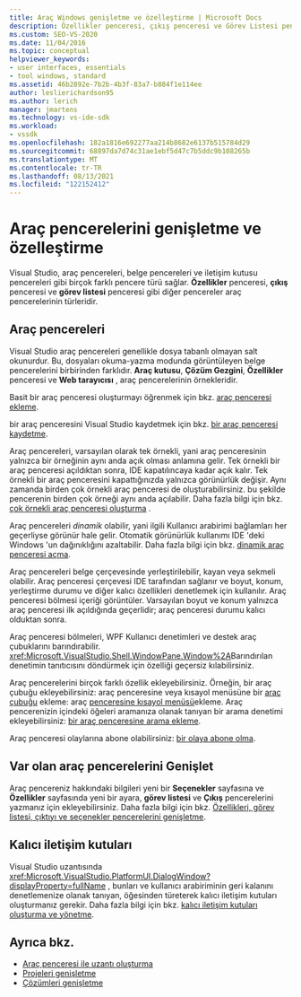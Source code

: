 ```yaml
---
title: Araç Windows genişletme ve özelleştirme | Microsoft Docs
description: Özellikler penceresi, çıkış penceresi ve Görev Listesi penceresi dahil Visual Studio sağladığı araç pencerelerini genişletme ve özelleştirme hakkında bilgi edinin.
ms.custom: SEO-VS-2020
ms.date: 11/04/2016
ms.topic: conceptual
helpviewer_keywords:
- user interfaces, essentials
- tool windows, standard
ms.assetid: 46b2892e-7b2b-4b3f-83a7-b884f1e114ee
author: leslierichardson95
ms.author: lerich
manager: jmartens
ms.technology: vs-ide-sdk
ms.workload:
- vssdk
ms.openlocfilehash: 182a1816e692277aa214b8682e6137b515784d29
ms.sourcegitcommit: 68897da7d74c31ae1ebf5d47c7b5ddc9b108265b
ms.translationtype: MT
ms.contentlocale: tr-TR
ms.lasthandoff: 08/13/2021
ms.locfileid: "122152412"
---
```

# <a name="extend-and-customize-tool-windows"></a>Araç pencerelerini genişletme ve özelleştirme
Visual Studio, araç pencereleri, belge pencereleri ve iletişim kutusu pencereleri gibi birçok farklı pencere türü sağlar. **Özellikler** penceresi, **çıkış** penceresi ve **görev listesi** penceresi gibi diğer pencereler araç pencerelerinin türleridir.

## <a name="tool-windows"></a>Araç pencereleri
 Visual Studio araç pencereleri genellikle dosya tabanlı olmayan salt okunurdur. Bu, dosyaları okuma-yazma modunda görüntüleyen belge pencerelerini birbirinden farklıdır. **Araç kutusu**, **Çözüm Gezgini**, **Özellikler** penceresi ve **Web tarayıcısı** , araç pencerelerinin örnekleridir.

 Basit bir araç penceresi oluşturmayı öğrenmek için bkz. [araç penceresi ekleme](../extensibility/adding-a-tool-window.md).

 bir araç penceresini Visual Studio kaydetmek için bkz. [bir araç penceresi kaydetme](../extensibility/registering-a-tool-window.md).

 Araç pencereleri, varsayılan olarak tek örnekli, yani araç penceresinin yalnızca bir örneğinin aynı anda açık olması anlamına gelir. Tek örnekli bir araç penceresi açıldıktan sonra, IDE kapatılıncaya kadar açık kalır. Tek örnekli bir araç penceresini kapattığınızda yalnızca görünürlük değişir. Aynı zamanda birden çok örnekli araç penceresi de oluşturabilirsiniz. bu şekilde pencerenin birden çok örneği aynı anda açılabilir. Daha fazla bilgi için bkz. [çok örnekli araç penceresi oluşturma](../extensibility/creating-a-multi-instance-tool-window.md) .

 Araç pencereleri *dinamik* olabilir, yani ilgili Kullanıcı arabirimi bağlamları her geçerliyse görünür hale gelir. Otomatik görünürlük kullanımı IDE 'deki Windows 'un dağınıklığını azaltabilir. Daha fazla bilgi için bkz. [dinamik araç penceresi açma](../extensibility/opening-a-dynamic-tool-window.md).

 Araç pencereleri belge çerçevesinde yerleştirilebilir, kayan veya sekmeli olabilir. Araç penceresi çerçevesi IDE tarafından sağlanır ve boyut, konum, yerleştirme durumu ve diğer kalıcı özellikleri denetlemek için kullanılır. Araç penceresi bölmesi içeriği görüntüler. Varsayılan boyut ve konum yalnızca araç penceresi ilk açıldığında geçerlidir; araç penceresi durumu kalıcı olduktan sonra.

 Araç penceresi bölmeleri, WPF Kullanıcı denetimleri ve destek araç çubuklarını barındırabilir. <xref:Microsoft.VisualStudio.Shell.WindowPane.Window%2A>Barındırılan denetimin tanıtıcısını döndürmek için özelliği geçersiz kılabilirsiniz.

 Araç pencerelerini birçok farklı özellik ekleyebilirsiniz. Örneğin, bir araç çubuğu ekleyebilirsiniz: araç penceresine veya kısayol menüsüne bir [araç çubuğu](../extensibility/adding-a-toolbar-to-a-tool-window.md) ekleme: araç [penceresine kısayol menüsü](../extensibility/adding-a-shortcut-menu-in-a-tool-window.md)ekleme. Araç pencerenizin içindeki öğeleri aramanıza olanak tanıyan bir arama denetimi ekleyebilirsiniz: [bir araç penceresine arama ekleme](../extensibility/adding-search-to-a-tool-window.md).

 Araç penceresi olaylarına abone olabilirsiniz: [bir olaya abone olma](../extensibility/subscribing-to-an-event.md).

## <a name="extend-existing-tool-windows"></a>Var olan araç pencerelerini Genişlet
 Araç pencereniz hakkındaki bilgileri yeni bir **Seçenekler** sayfasına ve **Özellikler** sayfasında yeni bir ayara, **görev listesi** ve **Çıkış** pencerelerini yazmanız için ekleyebilirsiniz. Daha fazla bilgi için bkz. [Özellikleri, görev listesi, çıktıyı ve seçenekler pencerelerini genişletme](../extensibility/extending-the-properties-task-list-output-and-options-windows.md).

## <a name="modal-dialog-boxes"></a>Kalıcı iletişim kutuları
 Visual Studio uzantısında <xref:Microsoft.VisualStudio.PlatformUI.DialogWindow?displayProperty=fullName> , bunları ve kullanıcı arabiriminin geri kalanını denetlemenize olanak tanıyan, öğesinden türeterek kalıcı iletişim kutuları oluşturmanız gerekir. Daha fazla bilgi için bkz. [kalıcı iletişim kutuları oluşturma ve yönetme](../extensibility/creating-and-managing-modal-dialog-boxes.md).

## <a name="see-also"></a>Ayrıca bkz.
- [Araç penceresi ile uzantı oluşturma](../extensibility/creating-an-extension-with-a-tool-window.md)
- [Projeleri genişletme](../extensibility/extending-projects.md)
- [Çözümleri genişletme](../extensibility/extending-solutions.md)
